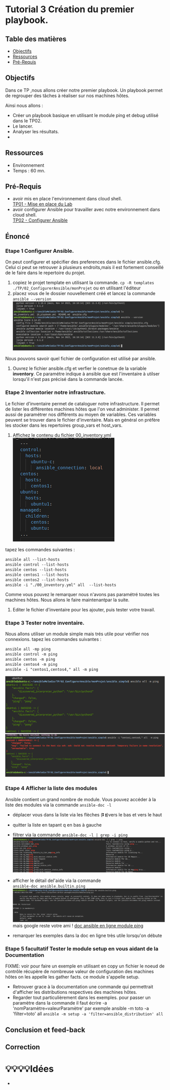 # Tutorial 3 Création du premier playbook.    
## Table des matières
- [Objectifs](#objectifs)  
- [Ressources](#ressources)
- [Pré-Requis](#pré-requis)  
## Objectifs  
Dans ce TP ,nous allons créer notre premier playbook.
Un playbook permet de regrouper des tâches à réaliser sur nos machines hôtes.

Ainsi nous allons : 
- Créer un playbook basique en utilisant le module ping et debug utilisé dans le TP02.
- Le lancer.
- Analyser les résultats.
- 	
## Ressources 
- Environnement 
- Temps : 60 mn.
## Pré-Requis
- avoir mis en place l'environnement dans cloud shell.  
    [TP01 - Mise en place du Lab](../01_MiseEnPlace_LAB/README.md01_MiseEnPlace_LAB/README.md)  
- avoir configurer Ansible pour travailler avec notre environnement dans cloud shell.  
    [TP02 - Configurer Ansible](../02_ConfigurerAnsible/README.md) 

## Énoncé  
### Etape 1 Configurer Ansible.
On peut configurer et spécifier des preferences dans le fichier ansible.cfg.
Celui ci peut se retrouver à plusieurs endroits,mais il est fortement conseillé de le faire dans le repertoire du projet.
1. copiez le projet template en utilisant la commande.
`cp -R templates ./TP/02_ConfigurerAnsible/monProjet`
ou en utilisant l'éditeur
1. placez vous de le dossier nouvellement créé et lancez la commande 
`ansible --version`
![picture 1](../../images/d6f0b3187f781aefcc55576c043b055a5d27ac7b74994c6de3e46b5cbae3f608.png)  

Nous pouvons savoir quel fichier de configuration est utilisé par ansible. 
1. Ouvrez le fichier ansible.cfg et verfier le conetnue de la variable **inventory**.
Ce paramétre indique à ansible que est l'inventaire à utilser lorsqu'il n'est pas précisé dans la commande lancée.

### Etape 2 Inventorier notre infrastructure.
Le fichier d'inventaire permet de cataloguer notre infrastructure.
Il permet de lister les différentes machines hôtes que l'on veut administer.
Il permet aussi de paramétrer nos différents au moyen de variables.
Ces variables peuvent se trouver dans le fichier d'inventaire.
Mais en général on préfère les stocker dans les repertoires group_vars et host_vars. 
1. Affichez le contenu du fichier 00_inventory.yml   
![picture 2](../../images/82fea85fc95420be55930cf120eef2b49579d4588d555fe17e1bd89ed30d9611.png)    


tapez les commandes suivantes : 
```console
ansible all --list-hosts
ansible control --list-hosts
ansible centos --list-hosts
ansible centos1 --list-hosts
ansible centos2 --list-hosts
ansible -i "./00_inventory.yml" all  --list-hosts
```
Comme vous pouvez le remarquer nous n'avons pas paramétré toutes les machines hôtes. Nous allons le faire maintenantpar la suite.
1. Editer le fichier d'inventaire pour les ajouter, puis tester votre travail. 
### Etape 3 Tester notre inventaire.
Nous allons utiliser un module simple mais trés utile pour vérifier nos connexions.
tapez les commandes suivantes : 
```console
ansible all -mp ping
ansible control -m ping
ansible centos -m ping
ansible centos4 -m ping
ansible -i "centos1,centos4," all -m ping
```
![picture 3](../../images/e187f255ad087983506c7bd9f99eed90461e9586c7bb6b2b4018c90fa6418df3.png)  
![picture 4](../../images/5af991dc6bd2e95cd76164c66834bb6918320d041dba05bcdc53de0e1f06c5cb.png)  


### Etape 4 Afficher la liste des modules 
Ansible contient un grand nombre de module.
Vous pouvez accéder à la liste des modules via la commande
`ansible-doc -l`
- déplacer vous dans la liste via les flèches (⏬⏫)vers le bas et vers le haut
- quitter la liste en tapant q en bas à gauche    
- filtrer via la commande 
`ansible-doc -l | grep -i ping`
![picture 5](../../images/ac3bce03f8c65e607b8aa23f50d65111d3defc331a755d205cdf1112d80be27f.png)  

- afficher le détail del'aide via la commande  
`ansible-doc ansible.builtin.ping`
![picture 6](../../images/ef80c18123d8518b58f715dd6ae1ff19e6ee67e7549f99fe1a2030f6746fba6b.png)  
mais google reste votre ami ! 
[doc ansible en ligne module ping](https://docs.ansible.com/ansible/latest/collections/ansible/builtin/ping_module.html)
- remarquer les exemples dans la doc en ligne très utile lorsqu'on débute 

### Etape 5 facultatif Tester le module setup en vous aidant de la Documentation  
FIXME: voir pour faire un exemple en utilisant en copy un fichier 
le noeud de contrôle récupère de nombreuse valeur de configuration des machines hôtes on les appelle les gather facts.
ce module s'appelle setup.
- Retrouver grace à la documentation une commande qui permettrait d'afficher les distributions respectives des machines hôtes.
- Regarder tout particulièrement dans les exemples.
pour passer un paramètre dans la commande il faut écrire -a 'nomParamètre=valeurParamètre' par exemple ansible -m toto -a 'filter=toto' all 
`ansible -m setup -a 'filter=ansible_distribution' all `


## Conclusion et feed-back  

## Correction  



# 💡💡💡💡Idées 
- 
